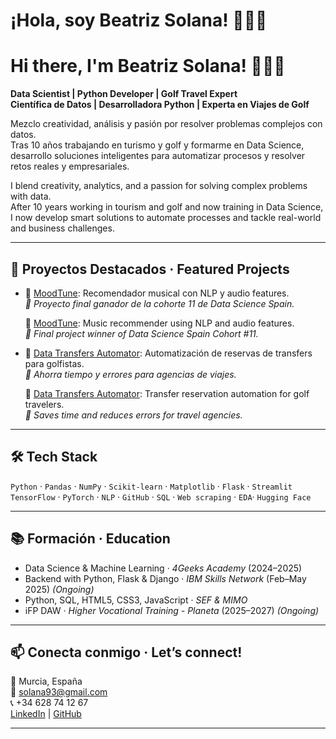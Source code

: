 # ¡Hola, soy Beatriz Solana! 👩‍💻✨  
# Hi there, I'm Beatriz Solana! 👩‍💻✨

**Data Scientist | Python Developer | Golf Travel Expert**  
**Científica de Datos | Desarrolladora Python | Experta en Viajes de Golf**

Mezclo creatividad, análisis y pasión por resolver problemas complejos con datos.  
Tras 10 años trabajando en turismo y golf y formarme en Data Science, desarrollo soluciones inteligentes para automatizar procesos y resolver retos reales y empresariales.

I blend creativity, analytics, and a passion for solving complex problems with data.  
After 10 years working in tourism and golf and  now training in Data Science, I now develop smart solutions to automate processes and tackle real-world and business challenges.

---

## 🚀 Proyectos Destacados · Featured Projects

- 🎵 [MoodTune](https://github.com/mezcolantriz/MoodTune): Recomendador musical con NLP y audio features.  
  _🧠 Proyecto final ganador de la cohorte 11 de Data Science Spain._

  🎵 [MoodTune](https://github.com/mezcolantriz/MoodTune): Music recommender using NLP and audio features.  
  _🧠 Final project winner of Data Science Spain Cohort #11._

- 🚌 [Data Transfers Automator](https://github.com/mezcolantriz): Automatización de reservas de transfers para golfistas.  
  _📍 Ahorra tiempo y errores para agencias de viajes._

  🚌 [Data Transfers Automator](https://github.com/mezcolantriz): Transfer reservation automation for golf travelers.  
  _📍 Saves time and reduces errors for travel agencies._

---

## 🛠 Tech Stack

`Python` · `Pandas` · `NumPy` · `Scikit-learn` · `Matplotlib` · `Flask` · `Streamlit`  
`TensorFlow` · `PyTorch` · `NLP` · `GitHub` · `SQL` · `Web scraping` · `EDA`· `Hugging Face`

---

## 📚 Formación · Education

- Data Science & Machine Learning · *4Geeks Academy* (2024–2025)  
- Backend with Python, Flask & Django · *IBM Skills Network* (Feb–May 2025) *(Ongoing)*  
- Python, SQL, HTML5, CSS3, JavaScript · *SEF & MIMO*  
- iFP DAW · *Higher Vocational Training - Planeta* (2025–2027) *(Ongoing)*

---

## 📫 Conecta conmigo · Let’s connect!

📍 Murcia, España  
📧 solana93@gmail.com  
📞 +34 628 74 12 67  
[LinkedIn](https://www.linkedin.com/in/beatriz-solana) | [GitHub](https://github.com/mezcolantriz)

---


